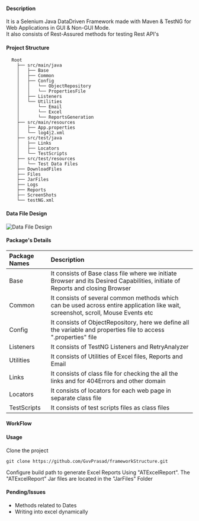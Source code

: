#### Description
It is a Selenium Java DataDriven Framework made with Maven & TestNG for Web Applications in GUI & Non-GUI Mode.<br>
It also consists of Rest-Assured methods for testing Rest API's

#### Project Structure
```
  Root
    ├── src/main/java
    │	├── Base
    │	├── Common
    │	├── Config
    │	│	└── ObjectRepository
    │	│	└── PropertiesFile
    │	├── Listeners
    │	└── Utilities
    │		└── Email
    │		└── Excel
    │		└── ReportsGeneration
    ├── src/main/resources
    │	├── App.properties
    │	└── log4j2.xml  	
    ├── src/test/java    
    │	├── Links
    │	├── Locators
    │	└── TestScripts
    ├── src/test/resources
    │	└── Test Data Files
    ├── DownloadFiles
    ├── Files
    ├── JarFiles
    ├── Logs
    ├── Reports
    ├── ScreenShots
    └── testNG.xml
```

#### Data File Design
![Data File Design](https://github.com/GvvPrasad/javaSeleniumFramework/blob/master/Files/DataFileTemplate.PNG)

#### Package's Details
|Package Names|Description           							                                                                                   |
|:------------|:-----------------------------------------------------------------------------------------------------------------------------------|
|Base		  | It consists of Base class file where we initiate Browser and its Desired Capabilities, initiate of Reports and closing Browser     |
|Common		  |	It consists of several common methods which can be used across entire application like wait, screenshot, scroll, Mouse Events etc  |
|Config		  |	It consists of ObjectRepository, here we define all the variable and properties file to access ".properties" file		           |
|Listeners	  |	It consists of TestNG Listeners and RetryAnalyzer		                                                                           |
|Utilities	  |	It consists of Utilities of Excel files, Reports and Email 		                                                                   |
|Links		  |	It consists of class file for checking the all the links and for 404Errors and other domain		                                   |
|Locators     |	It consists of locators for each web page in separate class file 		                                                           |
|TestScripts  |	It consists of test scripts files as class files                		                                                           |

#### WorkFlow
 

#### Usage
Clone the project

```
git clone https://github.com/GvvPrasad/frameworkStructure.git
```

Configure build path to generate Excel Reports Using "ATExcelReport". The "ATExcelReport" Jar files are located in the "JarFiles" Folder 
         
#### Pending/Issues
* Methods related to Dates
* Writing into excel dynamically